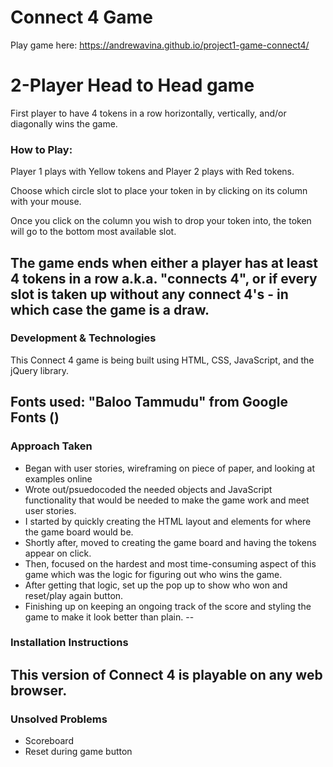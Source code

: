 # Connect 4 Game

Play game here: https://andrewavina.github.io/project1-game-connect4/

# 2-Player Head to Head game
First player to have 4 tokens in a row horizontally, vertically, and/or diagonally wins the game. 

### How to Play:
Player 1 plays with Yellow tokens and Player 2 plays with Red tokens.

Choose which circle slot to place your token in by clicking on its column with your mouse. 

Once you click on the column you wish to drop your token into, the token will go to the bottom most available slot. 

The game ends when either a player has at least 4 tokens in a row a.k.a. "connects 4", or if every slot is taken up without any connect 4's - in which case the game is a draw. 
--
### Development & Technologies

This Connect 4 game is being built using HTML, CSS, JavaScript, and the jQuery library.

Fonts used: "Baloo Tammudu" from Google Fonts (<link href="https://fonts.googleapis.com/css?family=Baloo+Tammudu" rel="stylesheet">)
--
### Approach Taken
- Began with user stories, wireframing on piece of paper, and looking at examples online
- Wrote out/psuedocoded the needed objects and JavaScript functionality that would be needed to make the game work and meet user stories.
- I started by quickly creating the HTML layout and elements for where the game board would be.
- Shortly after, moved to creating the game board and having the tokens appear on click.
- Then, focused on the hardest and most time-consuming aspect of this game which was the logic for figuring out who wins the game. 
- After getting that logic, set up the pop up to show who won and reset/play again button.
- Finishing up on keeping an ongoing track of the score and styling the game to make it look better than plain.
--
### Installation Instructions
This version of Connect 4 is playable on any web browser. 
--
### Unsolved Problems
- Scoreboard
- Reset during game button

